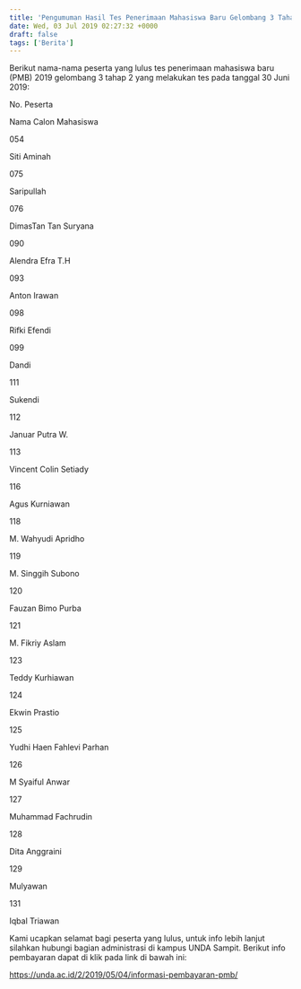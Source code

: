 ```yaml
---
title: 'Pengumuman Hasil Tes Penerimaan Mahasiswa Baru Gelombang 3 Tahap 2 Tanggal 30 Juni 2019'
date: Wed, 03 Jul 2019 02:27:32 +0000
draft: false
tags: ['Berita']
---
```


Berikut nama-nama peserta yang lulus tes penerimaan mahasiswa baru (PMB) 2019 gelombang 3 tahap 2 yang melakukan tes pada tanggal 30 Juni 2019:

No. Peserta

Nama Calon Mahasiswa

054

Siti Aminah

075

Saripullah

076

DimasTan Tan Suryana

090

Alendra Efra T.H

093

Anton Irawan

098

Rifki Efendi

099

Dandi

111

Sukendi

112

Januar Putra W.

113

Vincent Colin Setiady

116

Agus Kurniawan

118

M. Wahyudi Apridho

119

M. Singgih Subono

120

Fauzan Bimo Purba

121

M. Fikriy Aslam

123

Teddy Kurhiawan

124

Ekwin Prastio

125

Yudhi Haen Fahlevi Parhan

126

M Syaiful Anwar

127

Muhammad Fachrudin

128

Dita Anggraini

129

Mulyawan

131

Iqbal Triawan

Kami ucapkan selamat bagi peserta yang lulus, untuk info lebih lanjut silahkan hubungi bagian administrasi di kampus UNDA Sampit. Berikut info pembayaran dapat di klik pada link di bawah ini:

https://unda.ac.id/2/2019/05/04/informasi-pembayaran-pmb/